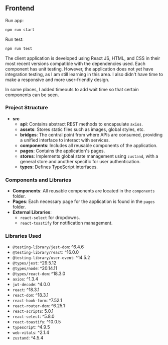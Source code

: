 ## Frontend

Run app:

```bash
npm run start
```

Run test:

```bash
npm run test
```

The client application is developed using React JS, HTML, and CSS in their most recent versions compatible with the dependencies used. Each component has unit testing. However, the application does not yet have integration testing, as I am still learning in this area. I also didn't have time to make a responsive and more user-friendly design.

In some places, I added timeouts to add wait time so that certain components can be seen.

### Project Structure

- **src**
  - **api**: Contains abstract REST methods to encapsulate `axios`.
  - **assets**: Stores static files such as images, global styles, etc.
  - **bridges**: The central point from where APIs are consumed, providing a unified interface to interact with services.
  - **components**: Includes all reusable components of the application.
  - **pages**: Contains the application's pages.
  - **stores**: Implements global state management using `zustand`, with a general store and another specific for user authentication.
  - **types**: Defines TypeScript interfaces.

### Components and Libraries

- **Components**: All reusable components are located in the `components` folder.
- **Pages**: Each necessary page for the application is found in the `pages` folder.
- **External Libraries**:
  - `react-select` for dropdowns.
  - `react-toastify` for notification management.

### Libraries Used

- `@testing-library/jest-dom`: ^6.4.6
- `@testing-library/react`: ^16.0.0
- `@testing-library/user-event`: ^14.5.2
- `@types/jest`: ^29.5.12
- `@types/node`: ^20.14.11
- `@types/react-dom`: ^18.3.0
- `axios`: ^1.3.4
- `jwt-decode`: ^4.0.0
- `react`: ^18.3.1
- `react-dom`: ^18.3.1
- `react-hook-form`: ^7.52.1
- `react-router-dom`: ^6.25.1
- `react-scripts`: 5.0.1
- `react-select`: ^5.8.0
- `react-toastify`: ^10.0.5
- `typescript`: ^4.9.5
- `web-vitals`: ^2.1.4
- `zustand`: ^4.5.4
